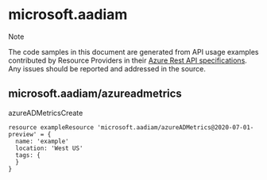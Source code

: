 # microsoft.aadiam
  
> [!NOTE]
> The code samples in this document are generated from API usage examples contributed by Resource Providers in their [Azure Rest API specifications](https://github.com/Azure/azure-rest-api-specs). Any issues should be reported and addressed in the source.


## microsoft.aadiam/azureadmetrics

azureADMetricsCreate
```bicep
resource exampleResource 'microsoft.aadiam/azureADMetrics@2020-07-01-preview' = {
  name: 'example'
  location: 'West US'
  tags: {
  }
}
```
